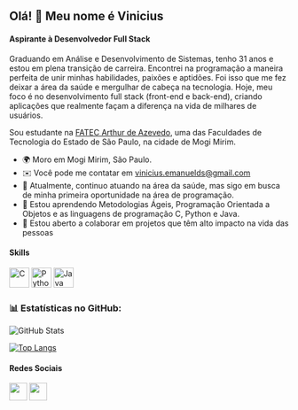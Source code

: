 ## Olá! 👋 Meu nome é Vinicius

#### Aspirante à Desenvolvedor Full Stack

Graduando em Análise e Desenvolvimento de Sistemas, tenho 31 anos e estou em plena transição de carreira. Encontrei na programação a maneira perfeita de unir minhas habilidades, paixões e aptidões. Foi isso que me fez deixar a área da saúde e mergulhar de cabeça na tecnologia. Hoje, meu foco é no desenvolvimento full stack (front-end e back-end), criando aplicações que realmente façam a diferença na vida de milhares de usuários.

Sou estudante na [FATEC Arthur de Azevedo](https://fatecmm.cps.sp.gov.br/), uma das Faculdades de Tecnologia do Estado de São Paulo, na cidade de Mogi Mirim.

* 🌍  Moro em Mogi Mirim, São Paulo.
* ✉️  Você pode me contatar em [vinicius.emanuelds@gmail.com](mailto:vinicius.emanuelds@gmail.com)
* 🚀  Atualmente, continuo atuando na área da saúde, mas sigo em busca de minha primeira oportunidade na área de programação.
* 🧠  Estou aprendendo Metodologias Ágeis, Programação Orientada a Objetos e as linguagens de programação C, Python e Java.
* 🤝  Estou aberto a colaborar em projetos que têm alto impacto na vida das pessoas

#### Skills

<p align="left">
<a href="https://docs.microsoft.com/en-us/cpp/?view=msvc-170" target="_blank" rel="noreferrer"><img src="https://raw.githubusercontent.com/danielcranney/readme-generator/main/public/icons/skills/c-colored.svg" width="36" height="36" alt="C" /></a>
<a href="https://www.python.org/" target="_blank" rel="noreferrer"><img src="https://raw.githubusercontent.com/danielcranney/readme-generator/main/public/icons/skills/python-colored.svg" width="36" height="36" alt="Python" /></a>
<a href="https://www.java.com/pt-BR/" target="_blank" rel="noreferrer"><img src="https://raw.githubusercontent.com/jmnote/z-icons/master/svg/java.svg" width="36" height="36" alt="Java" /></a>
</p>

### 📊 Estatísticas no GitHub:
![GitHub Stats](https://github-readme-stats.vercel.app/api?username=vinicius-emanuelds&theme=transparent&bg_color=000&border_color=30A3DC&show_icons=true&icon_color=30A3DC&title_color=E94D5F&text_color=FFF)
</div>

[![Top Langs](https://github-readme-stats.vercel.app/api/top-langs/?username=vinicius-emanuelds&layout=compact&title_color=fff&text_color=f8f8f2&hide=java&bg_color=171c24)](https://github.com/vinicius-emanuelds)

#### Redes Sociais

<p align="left">
<a href="https://github.com/vinicius-emanuelds" target="_blank" rel="noreferrer"><img src="https://raw.githubusercontent.com/danielcranney/readme-generator/main/public/icons/socials/github-dark.svg" width="32" height="32" /></a>
<a href="https://www.linkedin.com/in/viniciusesilva/" target="_blank" rel="noreferrer"><img src="https://raw.githubusercontent.com/danielcranney/readme-generator/main/public/icons/socials/linkedin.svg" width="32" height="32" /></a>
</p>
